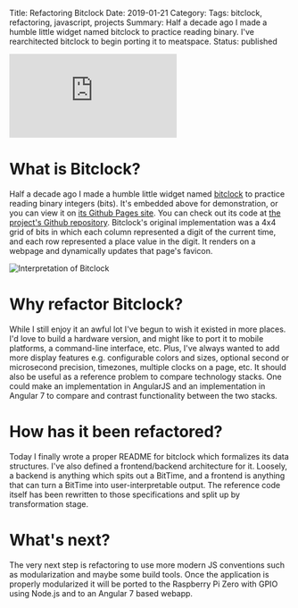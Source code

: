 Title: Refactoring Bitclock
Date: 2019-01-21
Category: 
Tags: bitclock, refactoring, javascript, projects 
Summary: Half a decade ago I made a humble little widget named bitclock to practice reading binary. I've rearchitected bitclock to begin porting it to meatspace.
Status: published

<iframe src="https://lucidmachine.github.io/bitclock/" style="border: none; height: 150px"></iframe>

# What is Bitclock?
Half a decade ago I made a humble little widget named [bitclock](https://lucidmachine.github.io/bitclock/) to practice reading binary integers (bits). It's embedded above for demonstration, or you can view it on [its Github Pages site](https://lucidmachine.github.io/bitclock/). You can check out its code at [the project's Github repository](https://github.com/lucidmachine/bitclock). Bitclock's original implementation was a 4x4 grid of bits in which each column represented a digit of the current time, and each row represented a place value in the digit. It renders on a webpage and dynamically updates that page's favicon.

![Interpretation of Bitclock](https://lucidmachine.github.io/bitclock/img/interpretation.png)

# Why refactor Bitclock?
While I still enjoy it an awful lot I've begun to wish it existed in more places. I'd love to build a hardware version, and might like to port it to mobile platforms, a command-line interface, etc. Plus, I've always wanted to add more display features e.g. configurable colors and sizes, optional second or microsecond precision, timezones, multiple clocks on a page, etc. It should also be useful as a reference problem to compare technology stacks. One could make an implementation in AngularJS and an implementation in Angular 7 to compare and contrast functionality between the two stacks.

# How has it been refactored?
Today I finally wrote a proper README for bitclock which formalizes its data structures. I've also defined a frontend/backend architecture for it. Loosely, a backend is anything which spits out a BitTime, and a frontend is anything that can turn a BitTime into user-interpretable output. The reference code itself has been rewritten to those specifications and split up by transformation stage. 

# What's next?
The very next step is refactoring to use more modern JS conventions such as modularization and maybe some build tools. Once the application is properly modularized it will be ported to the Raspberry Pi Zero with GPIO using Node.js and to an Angular 7 based webapp.


